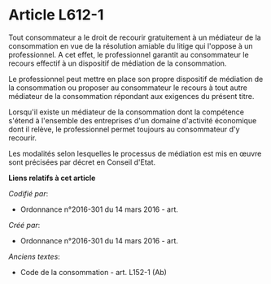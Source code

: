 # Article L612-1

Tout consommateur a le droit de recourir gratuitement à un médiateur de la consommation en vue de la résolution amiable du
litige qui l'oppose à un professionnel. A cet effet, le professionnel garantit au consommateur le recours effectif à un
dispositif de médiation de la consommation.

Le professionnel peut mettre en place son propre dispositif de médiation de la consommation ou proposer au consommateur le
recours à tout autre médiateur de la consommation répondant aux exigences du présent titre.

Lorsqu'il existe un médiateur de la consommation dont la compétence s'étend à l'ensemble des entreprises d'un domaine
d'activité économique dont il relève, le professionnel permet toujours au consommateur d'y recourir.

Les modalités selon lesquelles le processus de médiation est mis en œuvre sont précisées par décret en Conseil d'Etat.

**Liens relatifs à cet article**

_Codifié par_:

  - Ordonnance n°2016-301 du 14 mars 2016 - art.

_Créé par_:

  - Ordonnance n°2016-301 du 14 mars 2016 - art.

_Anciens textes_:

  - Code de la consommation - art. L152-1 (Ab)
